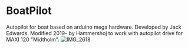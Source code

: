 # BoatPilot
Autopilot for boat based on arduino mega hardware.
Developed by Jack Edwards.
Modified 2019- by Hammershoj to work with autopilot drive for MAXI 120 "Midtholm".
![IMG_2618](https://user-images.githubusercontent.com/19516812/190237950-b6add49c-0fd0-4773-be10-d50eb0029731.jpg)
